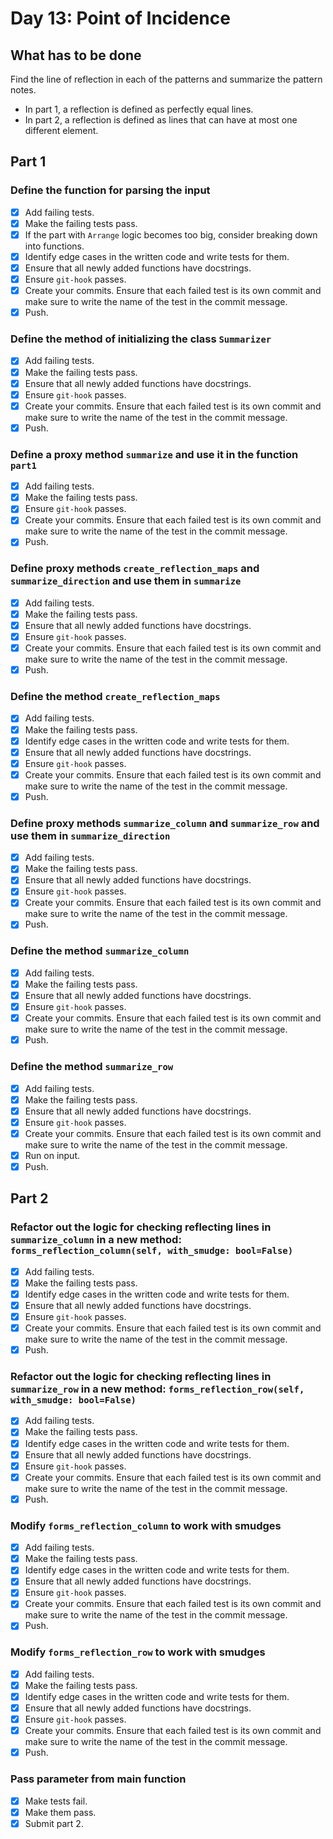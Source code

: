 # Day 13: Point of Incidence

## What has to be done

Find the line of reflection in each of the patterns and summarize the pattern notes.

- In part 1, a reflection is defined as perfectly equal lines.
- In part 2, a reflection is defined as lines that can have at most one different element.

## Part 1

### Define the function for parsing the input

- [X] Add failing tests.
- [X] Make the failing tests pass.
- [X] If the part with `Arrange` logic becomes too big, consider breaking down into functions.
- [X] Identify edge cases in the written code and write tests for them.
- [X] Ensure that all newly added functions have docstrings.
- [X] Ensure `git-hook` passes.
- [X] Create your commits. Ensure that each failed test is its own commit and make sure to write the name of the test in the commit message.
- [X] Push.

### Define the method of initializing the class `Summarizer`

- [X] Add failing tests.
- [X] Make the failing tests pass.
- [X] Ensure that all newly added functions have docstrings.
- [X] Ensure `git-hook` passes.
- [X] Create your commits. Ensure that each failed test is its own commit and make sure to write the name of the test in the commit message.
- [X] Push.

### Define a proxy method `summarize` and use it in the function `part1`

- [X] Add failing tests.
- [X] Make the failing tests pass.
- [X] Ensure `git-hook` passes.
- [X] Create your commits. Ensure that each failed test is its own commit and make sure to write the name of the test in the commit message.
- [X] Push.

### Define proxy methods `create_reflection_maps` and `summarize_direction` and use them in `summarize`

- [X] Add failing tests.
- [X] Make the failing tests pass.
- [X] Ensure that all newly added functions have docstrings.
- [X] Ensure `git-hook` passes.
- [X] Create your commits. Ensure that each failed test is its own commit and make sure to write the name of the test in the commit message.
- [X] Push.

### Define the method `create_reflection_maps`

- [X] Add failing tests.
- [X] Make the failing tests pass.
- [X] Identify edge cases in the written code and write tests for them.
- [X] Ensure that all newly added functions have docstrings.
- [X] Ensure `git-hook` passes.
- [X] Create your commits. Ensure that each failed test is its own commit and make sure to write the name of the test in the commit message.
- [X] Push.

### Define proxy methods `summarize_column` and `summarize_row` and use them in `summarize_direction`

- [X] Add failing tests.
- [X] Make the failing tests pass.
- [X] Ensure that all newly added functions have docstrings.
- [X] Ensure `git-hook` passes.
- [X] Create your commits. Ensure that each failed test is its own commit and make sure to write the name of the test in the commit message.
- [X] Push.

### Define the method `summarize_column`

- [X] Add failing tests.
- [X] Make the failing tests pass.
- [X] Ensure that all newly added functions have docstrings.
- [X] Ensure `git-hook` passes.
- [X] Create your commits. Ensure that each failed test is its own commit and make sure to write the name of the test in the commit message.
- [X] Push.

### Define the method `summarize_row`

- [X] Add failing tests.
- [X] Make the failing tests pass.
- [X] Ensure that all newly added functions have docstrings.
- [X] Ensure `git-hook` passes.
- [X] Create your commits. Ensure that each failed test is its own commit and make sure to write the name of the test in the commit message.
- [X] Run on input.
- [X] Push.

## Part 2

### Refactor out the logic for checking reflecting lines in `summarize_column` in a new method: `forms_reflection_column(self, with_smudge: bool=False)`

- [X] Add failing tests.
- [X] Make the failing tests pass.
- [X] Identify edge cases in the written code and write tests for them.
- [X] Ensure that all newly added functions have docstrings.
- [X] Ensure `git-hook` passes.
- [X] Create your commits. Ensure that each failed test is its own commit and make sure to write the name of the test in the commit message.
- [X] Push.

### Refactor out the logic for checking reflecting lines in `summarize_row` in a new method: `forms_reflection_row(self, with_smudge: bool=False)`

- [X] Add failing tests.
- [X] Make the failing tests pass.
- [X] Identify edge cases in the written code and write tests for them.
- [X] Ensure that all newly added functions have docstrings.
- [X] Ensure `git-hook` passes.
- [X] Create your commits. Ensure that each failed test is its own commit and make sure to write the name of the test in the commit message.
- [X] Push.

### Modify `forms_reflection_column` to work with smudges

- [X] Add failing tests.
- [X] Make the failing tests pass.
- [X] Identify edge cases in the written code and write tests for them.
- [X] Ensure that all newly added functions have docstrings.
- [X] Ensure `git-hook` passes.
- [X] Create your commits. Ensure that each failed test is its own commit and make sure to write the name of the test in the commit message.
- [X] Push.

### Modify `forms_reflection_row` to work with smudges

- [X] Add failing tests.
- [X] Make the failing tests pass.
- [X] Identify edge cases in the written code and write tests for them.
- [X] Ensure that all newly added functions have docstrings.
- [X] Ensure `git-hook` passes.
- [X] Create your commits. Ensure that each failed test is its own commit and make sure to write the name of the test in the commit message.
- [X] Push.

### Pass parameter from main function

- [X] Make tests fail.
- [X] Make them pass.
- [X] Submit part 2.
